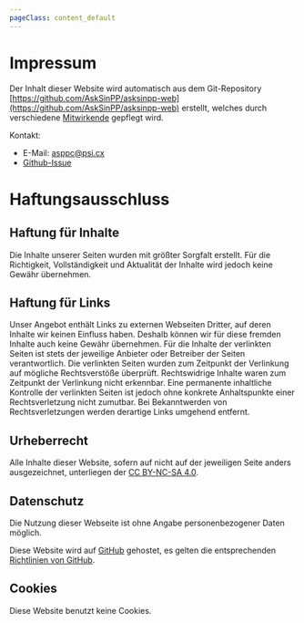 ```yaml
---
pageClass: content_default
--- 
```


# Impressum

Der Inhalt dieser Website wird automatisch aus dem Git-Repository [https://github.com/AskSinPP/asksinpp-web](https://github.com/AskSinPP/asksinpp-web) erstellt, welches durch verschiedene [Mitwirkende](https://github.com/AskSinPP/asksinpp-web/graphs/contributors) gepflegt wird.

Kontakt:
* E-Mail: [asppc@psi.cx](mailto:asppc@psi.cx)
* [Github-Issue](https://github.com/AskSinPP/asksinpp-web/issues)


# Haftungsausschluss

## Haftung für Inhalte

Die Inhalte unserer Seiten wurden mit größter Sorgfalt erstellt. Für die Richtigkeit, Vollständigkeit und Aktualität der Inhalte wird jedoch keine Gewähr übernehmen.

## Haftung für Links

Unser Angebot enthält Links zu externen Webseiten Dritter, auf deren Inhalte wir keinen Einfluss haben. Deshalb können
wir für diese fremden Inhalte auch keine Gewähr übernehmen. Für die Inhalte der verlinkten Seiten ist stets der
jeweilige Anbieter oder Betreiber der Seiten verantwortlich. Die verlinkten Seiten wurden zum Zeitpunkt der Verlinkung
auf mögliche Rechtsverstöße überprüft. Rechtswidrige Inhalte waren zum Zeitpunkt der Verlinkung nicht erkennbar. Eine
permanente inhaltliche Kontrolle der verlinkten Seiten ist jedoch ohne konkrete Anhaltspunkte einer Rechtsverletzung
nicht zumutbar. Bei Bekanntwerden von Rechtsverletzungen werden derartige Links umgehend entfernt.

## Urheberrecht

Alle Inhalte dieser Website, sofern auf nicht auf der jeweiligen Seite anders ausgezeichnet, unterliegen der [CC BY-NC-SA 4.0](https://raw.githubusercontent.com/AskSinPP/asksinpp-web/master/LICENSE.txt). 

## Datenschutz

Die Nutzung dieser Webseite ist ohne Angabe personenbezogener Daten möglich.

Diese Website wird auf [GitHub](https://github.com) gehostet, es gelten die entsprechenden [Richtlinien von GitHub](https://help.github.com/articles/global-privacy-practices/).

## Cookies

Diese Website benutzt keine Cookies.
